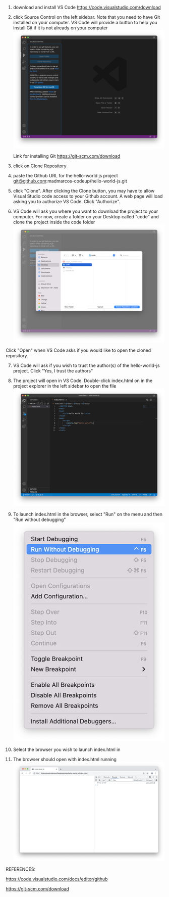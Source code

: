 1. download and install VS Code
	https://code.visualstudio.com/download

2. click Source Control on the left sidebar. 
	Note that you need to have Git installed on your computer. VS Code will provide a button to help you install Git if it is not already on your computer 
	![image](images/image_1.png)

	Link for installing Git
		https://git-scm.com/download

3. click on Clone Repository

4. paste the Github URL for the hello-world js project
	git@github.com:madmarcos-codeup/hello-world-js.git

5. click "Clone". After clicking the Clone button, you may have to allow Visual Studio code access to your Github account. A web page will load asking you to authorize VS Code. Click "Authorize".

6. VS Code will ask you where you want to download the project to your computer. For now, create a folder on your Desktop called "code" and clone the project inside the code folder 
	![image](images/image_2.png)

Click "Open" when VS Code asks if you would like to open the cloned repository.

7. VS Code will ask if you wish to trust the author(s) of the hello-world-js project. Click "Yes, I trust the authors"

8. The project will open in VS Code. Double-click index.html on in the project explorer in the left sidebar to open the file 
	![image](images/image_3.png)

9. To launch index.html in the browser, select "Run" on the menu and then "Run without debugging" 
	![image](images/image_4.png)

10. Select the browser you wish to launch index.html in

11. The browser should open with index.html running
	![image](images/image_5.png)


REFERENCES:

https://code.visualstudio.com/docs/editor/github

https://git-scm.com/download

